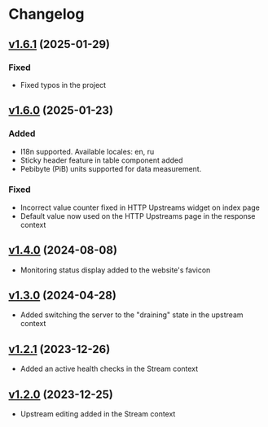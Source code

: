 # Changelog

## [v1.6.1](https://github.com/webserver-llc/angie-console-light/releases/tag/1.6.1) (2025-01-29)

### Fixed
- Fixed typos in the project

## [v1.6.0](https://github.com/webserver-llc/angie-console-light/releases/tag/1.6.0) (2025-01-23)
### Added
- I18n supported. Available locales: en, ru
- Sticky header feature in table component added
- Pebibyte (PiB) units supported for data measurement.

### Fixed
- Incorrect value counter fixed in HTTP Upstreams widget on index page
- Default value now used on the HTTP Upstreams page in the response context

## [v1.4.0](https://github.com/webserver-llc/angie-console-light/releases/tag/1.4.0) (2024-08-08)
- Monitoring status display added to the website's favicon

## [v1.3.0](https://github.com/webserver-llc/angie-console-light/releases/tag/1.3.0) (2024-04-28)
- Added switching the server to the "draining" state in the upstream context

## [v1.2.1](https://github.com/webserver-llc/angie-console-light/releases/tag/1.2.1) (2023-12-26)
- Added an active health checks in the Stream context

## [v1.2.0](https://github.com/webserver-llc/angie-console-light/releases/tag/1.2.0) (2023-12-25)
- Upstream editing added in the Stream context

